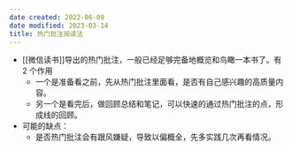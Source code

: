 ```yaml
---
date created: 2022-06-09
date modified: 2023-03-14
title: 热门批注阅读法
---
```

- [[微信读书]]导出的热门批注，一般已经足够完备地概览和鸟瞰一本书了。有 2 个作用
	- 一个是准备看之前，先从热门批注里面看，是否有自己感兴趣的高质量内容。
	- 另一个是看完后，做回顾总结和笔记，可以快速的通过热门批注的点，形成线的回顾。
- 可能的缺点：
	- 是否热门批注会有跟风嫌疑，导致以偏概全，先多实践几次再看情况。

